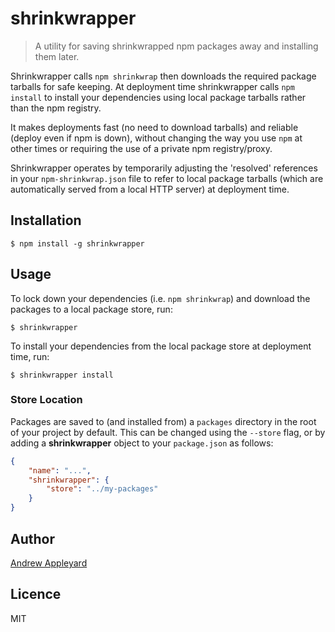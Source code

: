 # shrinkwrapper

> A utility for saving shrinkwrapped npm packages away and installing them
> later.

Shrinkwrapper calls `npm shrinkwrap` then downloads the required package
tarballs for safe keeping.  At deployment time shrinkwrapper calls `npm
install` to install your dependencies using local package tarballs rather than
the npm registry.

It makes deployments fast (no need to download tarballs) and reliable (deploy
even if npm is down), without changing the way you use `npm` at other times or
requiring the use of a private npm registry/proxy.

Shrinkwrapper operates by temporarily adjusting the 'resolved' references in
your `npm-shrinkwrap.json` file to refer to local package tarballs (which are
automatically served from a local HTTP server) at deployment time.

## Installation

```
$ npm install -g shrinkwrapper
```

## Usage

To lock down your dependencies (i.e. `npm shrinkwrap`) and download the
packages to a local package store, run:

```
$ shrinkwrapper
```

To install your dependencies from the local package store at deployment time,
run:

```
$ shrinkwrapper install
```

### Store Location

Packages are saved to (and installed from) a `packages` directory in the root of
your project by default.  This can be changed using the `--store` flag, or by
adding a __shrinkwrapper__ object to your `package.json` as follows:

```json
{
    "name": "...",
    "shrinkwrapper": {
        "store": "../my-packages"
    }
}
```

## Author

[Andrew Appleyard](https://github.com/unfoldr)

## Licence

MIT